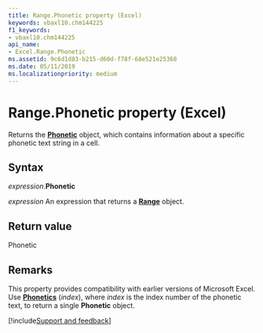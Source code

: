 ```yaml
---
title: Range.Phonetic property (Excel)
keywords: vbaxl10.chm144225
f1_keywords:
- vbaxl10.chm144225
api_name:
- Excel.Range.Phonetic
ms.assetid: 9c6d1d83-b215-d60d-f78f-68e521e25368
ms.date: 05/11/2019
ms.localizationpriority: medium
---
```



# Range.Phonetic property (Excel)

Returns the **[Phonetic](Excel.Phonetic.md)** object, which contains information about a specific phonetic text string in a cell.


## Syntax

_expression_.**Phonetic**

 _expression_ An expression that returns a **[Range](excel.range(object).md)** object.


## Return value

Phonetic


## Remarks

This property provides compatibility with earlier versions of Microsoft Excel. Use **[Phonetics](Excel.Phonetics.md)** (_index_), where _index_ is the index number of the phonetic text, to return a single **Phonetic** object.




[!include[Support and feedback](~/includes/feedback-boilerplate.md)]